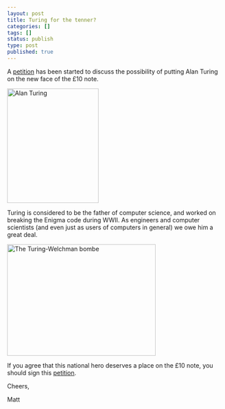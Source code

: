 ```yaml
---
layout: post
title: Turing for the tenner?
categories: []
tags: []
status: publish
type: post
published: true
---
```

A <a title="Turing for the tenner" href="https://submissions.epetitions.direct.gov.uk/petitions/31659">petition</a> has been started to discuss the possibility of putting Alan Turing on the new face of the £10 note.

<img class="aligncenter" title="Alan Turing" src="http://upload.wikimedia.org/wikipedia/en/c/c8/Alan_Turing_photo.jpg" alt="Alan Turing" width="213" height="266" />

Turing is considered to be the father of computer science, and worked on breaking the Enigma code during WWII. As engineers and computer scientists (and even just as users of computers in general) we owe him a great deal.

<img class="aligncenter" title="Turing-Welchman bombe" src="http://upload.wikimedia.org/wikipedia/commons/5/5c/Bombe-rebuild.jpg" alt="The Turing-Welchman bombe" width="346" height="259" />

If you agree that this national hero deserves a place on the £10 note, you should sign this <a title="Turing for the tenner" href="https://submissions.epetitions.direct.gov.uk/petitions/31659">petition</a>.

Cheers,

Matt
